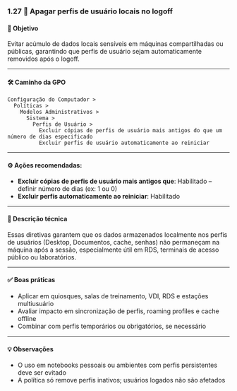 ### 1.27 🧹 Apagar perfis de usuário locais no logoff

#### 🎯 Objetivo
Evitar acúmulo de dados locais sensíveis em máquinas compartilhadas ou públicas, garantindo que perfis de usuário sejam automaticamente removidos após o logoff.

---

#### 🛠️ Caminho da GPO
```
Configuração do Computador >
  Políticas >
    Modelos Administrativos >
      Sistema >
        Perfis de Usuário >
          Excluir cópias de perfis de usuário mais antigos do que um número de dias especificado
          Excluir perfis de usuário automaticamente ao reiniciar
```

---

#### ⚙️ Ações recomendadas:
- **Excluir cópias de perfis de usuário mais antigos que**: Habilitado – definir número de dias (ex: 1 ou 0)
- **Excluir perfis automaticamente ao reiniciar**: Habilitado

---

#### 📝 Descrição técnica
Essas diretivas garantem que os dados armazenados localmente nos perfis de usuários (Desktop, Documentos, cache, senhas) não permaneçam na máquina após a sessão, especialmente útil em RDS, terminais de acesso público ou laboratórios.

---

#### ✅ Boas práticas
- Aplicar em quiosques, salas de treinamento, VDI, RDS e estações multiusuário
- Avaliar impacto em sincronização de perfis, roaming profiles e cache offline
- Combinar com perfis temporários ou obrigatórios, se necessário

---

#### 💡 Observações
- O uso em notebooks pessoais ou ambientes com perfis persistentes deve ser evitado
- A política só remove perfis inativos; usuários logados não são afetados